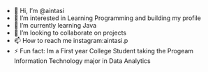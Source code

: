 - 👋 Hi, I’m @aintasi
- 👀 I’m interested in Learning Programming and building my profile
- 🌱 I’m currently learning Java
- 💞️ I’m looking to collaborate on projects
- 📫 How to reach me instagram:aintasi.p
- ⚡ Fun fact: Im a First year College Student taking the Progeam Information Technology major in Data Analytics

<!---
aintasi/aintasi is a ✨ special ✨ repository because its `README.md` (this file) appears on your GitHub profile.
You can click the Preview link to take a look at your changes.
--->
